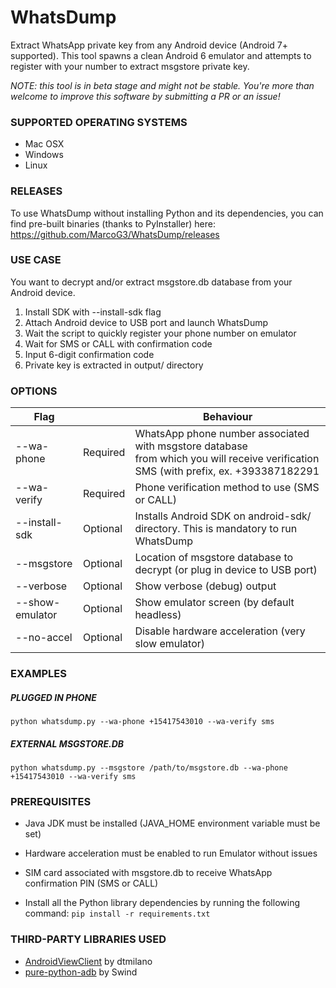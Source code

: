 # WhatsDump
Extract WhatsApp private key from any Android device (Android 7+ supported).
This tool spawns a clean Android 6 emulator and attempts to register with your number to extract msgstore private key.

*NOTE: this tool is in beta stage and might not be stable. You're more than welcome to improve this software by submitting a PR or an issue!*

### SUPPORTED OPERATING SYSTEMS

- Mac OSX
- Windows
- Linux

### RELEASES

To use WhatsDump without installing Python and its dependencies, you can find pre-built binaries (thanks to PyInstaller) here: https://github.com/MarcoG3/WhatsDump/releases

### USE CASE
You want to decrypt and/or extract msgstore.db database from your Android device.
  
  1. Install SDK with --install-sdk flag
  2. Attach Android device to USB port and launch WhatsDump
  3. Wait the script to quickly register your phone number on emulator
  4. Wait for SMS or CALL with confirmation code
  5. Input 6-digit confirmation code
  6. Private key is extracted in output/ directory

### OPTIONS


| Flag            |               | Behaviour     |
| -------------   | ------------- | ------------- |
| --wa-phone      | Required      | WhatsApp phone number associated with msgstore database <br />from which you will receive verification SMS (with prefix, ex. +393387182291  |
| --wa-verify     | Required      | Phone verification method to use (SMS or CALL)  |
| --install-sdk   | Optional      | Installs Android SDK on android-sdk/ directory. This is mandatory to run WhatsDump  |
| --msgstore     | Optional      | Location of msgstore database to decrypt (or plug in device to USB port)  |
| --verbose       | Optional      | Show verbose (debug) output  |
| --show-emulator | Optional      | Show emulator screen (by default headless)  |
| --no-accel      | Optional      | Disable hardware acceleration (very slow emulator)  |


### EXAMPLES

##### PLUGGED IN PHONE
```python whatsdump.py --wa-phone +15417543010 --wa-verify sms```

##### EXTERNAL MSGSTORE.DB
```python whatsdump.py --msgstore /path/to/msgstore.db --wa-phone +15417543010 --wa-verify sms```

### PREREQUISITES

  - Java JDK must be installed (JAVA_HOME environment variable must be set)
  - Hardware acceleration must be enabled to run Emulator without issues
  - SIM card associated with msgstore.db to receive WhatsApp confirmation PIN (SMS or CALL)
  
  - Install all the Python library dependencies by running the following command: `pip install -r requirements.txt`
  
### THIRD-PARTY LIBRARIES USED

  - [AndroidViewClient](https://github.com/dtmilano/AndroidViewClient/) by dtmilano
  - [pure-python-adb](https://github.com/Swind/pure-python-adb) by Swind 
